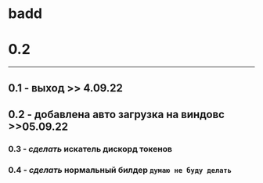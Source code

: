 # badd
# 0.2
--------------------------------
## 0.1 - выход >> 4.09.22
## 0.2 - добавлена авто загрузка на виндовс >>05.09.22
### 0.3 - *сделать* искатель дискорд токенов
### 0.4 - *сделать* нормальный билдер ```думаю не буду делать```
